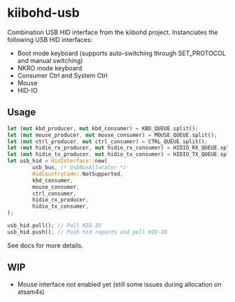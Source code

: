 # kiibohd-usb

Combination USB HID interface from the kiibohd project.
Instanciates the following USB HID interfaces:
* Boot mode keyboard (supports auto-switching through SET_PROTOCOL and manual switching)
* NKRO mode keyboard
* Consumer Ctrl and System Ctrl
* Mouse
* HID-IO

## Usage

```rust
let (mut kbd_producer, mut kbd_consumer) = KBD_QUEUE.split();
let (mut mouse_producer, mut mouse_consumer) = MOUSE_QUEUE.split();
let (mut ctrl_producer, mut ctrl_consumer) = CTRL_QUEUE.split();
let (mut hidio_rx_producer, mut hidio_rx_consumer) = HIDIO_RX_QUEUE.split();
let (mut hidio_tx_producer, mut hidio_tx_consumer) = HIDIO_TX_QUEUE.split();
let usb_hid = HidInterface::new(
		usb_bus, /* UsbBusAllocator */
		HidCountryCode::NotSupported,
		kbd_consumer,
		mouse_consumer,
		ctrl_consumer,
		hidio_rx_producer,
		hidio_tx_consumer,
);

usb_hid.poll(); // Poll HID-IO
usb_hid.push(); // Push hid reports and poll HID-IO
```

See docs for more details.


## WIP

- Mouse interface not enabled yet (still some issues during allocation on atsam4s)
